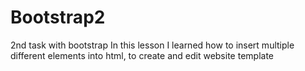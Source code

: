 # Bootstrap2
2nd task with bootstrap
In this lesson I learned how to insert multiple different elements into html, to create and edit website template
